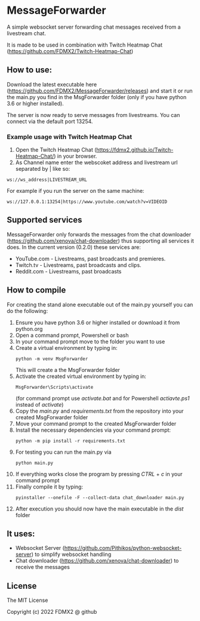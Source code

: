 # MessageForwarder
A simple websocket server forwarding chat messages received from a livestream chat.

It is made to be used in combination with Twitch Heatmap Chat (https://github.com/FDMX2/Twitch-Heatmap-Chat)


## How to use:
Download the latest executable here (https://github.com/FDMX2/MessageForwarder/releases) and start it or run the main.py you find in the MsgForwarder folder (only if you have python 3.6 or higher installed).

The server is now ready to serve messages from livestreams. You can connect via the default port 13254.

### Example usage with Twitch Heatmap Chat
1. Open the Twitch Heatmap Chat (https://fdmx2.github.io/Twitch-Heatmap-Chat/) in your browser.
2. As Channel name enter the webscoket address and livestream url separated by | like so:
```
ws://ws_address|LIVESTREAM_URL
```
For example if you run the server on the same machine:
```
ws://127.0.0.1:13254|https://www.youtube.com/watch?v=VIDEOID
```

## Supported services
MessageForwarder only forwards the messages from the chat downloader (https://github.com/xenova/chat-downloader) thus supporting all services it does. In the current version (0.2.0) these services are:
-  YouTube.com - Livestreams, past broadcasts and premieres.
-  Twitch.tv - Livestreams, past broadcasts and clips.
-  Reddit.com - Livestreams, past broadcasts


## How to compile
For creating the stand alone executable out of the main.py yourself you can do the following:
1. Ensure you have python 3.6 or higher installed or download it from python.org
2. Open a command prompt, Powershell or bash
3. In your command prompt move to the folder you want to use
4. Create a virtual environment by typing in:
    ```
    python -m venv MsgForwarder
    ```
    This will create a the MsgForwarder folder
5. Activate the created virtual environment by typing in:
    ```
    MsgForwarder\Scripts\activate
    ```
    (for command prompt use *activate.bat* and for Powershell *actiavte.ps1* instead of *activate*)
6. Copy the *main.py* and *requirements.txt* from the repository into your created MsgForwarder folder
7. Move your command prompt to the created MsgForwarder folder
8. Install the necessary dependencies via your command prompt:
    ```
    python -m pip install -r requirements.txt
    ```
9. For testing you can run the main.py via
    ```
    python main.py
    ```
10. If everything works close the program by pressing *CTRL* + *c* in your command prompt
11. Finally compile it by typing:
    ```
    pyinstaller --onefile -F --collect-data chat_downloader main.py
    ```
12. After execution you should now have the main executable in the *dist* folder
## It uses:
  - Websocket Server (https://github.com/Pithikos/python-websocket-server) to simplify websocket handling
  - Chat downloader (https://github.com/xenova/chat-downloader) to receive the messages


## License

The MIT License

Copyright (c) 2022 FDMX2 @ github
